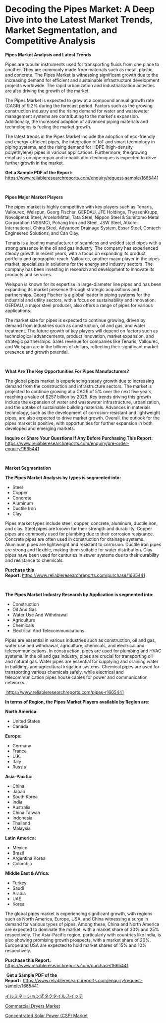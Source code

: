<p><h1>Decoding the Pipes Market: A Deep Dive into the Latest Market Trends, Market Segmentation, and Competitive Analysis</h1></p><p><strong>Pipes Market Analysis and Latest Trends</strong></p>
<p><p>Pipes are tubular instruments used for transporting fluids from one place to another. They are commonly made from materials such as metal, plastic, and concrete. The Pipes Market is witnessing significant growth due to the increasing demand for efficient and sustainable infrastructure development projects worldwide. The rapid urbanization and industrialization activities are also driving the growth of the market.</p><p>The Pipes Market is expected to grow at a compound annual growth rate (CAGR) of 9.2% during the forecast period. Factors such as the growing construction industry and the rising demand for water and wastewater management systems are contributing to the market's expansion. Additionally, the increased adoption of advanced piping materials and technologies is fueling the market growth.</p><p>The latest trends in the Pipes Market include the adoption of eco-friendly and energy-efficient pipes, the integration of IoT and smart technology in piping systems, and the rising demand for HDPE (high-density polyethylene) pipes in various applications. Furthermore, the growing emphasis on pipe repair and rehabilitation techniques is expected to drive further growth in the market.</p></p>
<p><strong>Get a Sample PDF of the Report:&nbsp;</strong> <a href="https://www.reliableresearchreports.com/enquiry/request-sample/1665441">https://www.reliableresearchreports.com/enquiry/request-sample/1665441</a></p>
<p>&nbsp;</p>
<p><strong>Pipes Major Market Players</strong></p>
<p><p>The pipes market is highly competitive with key players such as Tenaris, Vallourec, Welspun, Georg Fischer, GERDAU, JFE Holdings, ThyssenKrupp, Novolipetsk Steel, ArcelorMittal, Tata Steel, Nippon Steel & Sumitomo Metal Corporation (NSSMC), Pohang Iron and Steel, JSW Steel, Atkore International, China Steel, Advanced Drainage System, Essar Steel, Contech Engineered Solutions, and Can Clay.</p><p>Tenaris is a leading manufacturer of seamless and welded steel pipes with a strong presence in the oil and gas industry. The company has experienced steady growth in recent years, with a focus on expanding its product portfolio and geographic reach. Vallourec, another major player in the pipes market, specializes in solutions for the energy and industry sectors. The company has been investing in research and development to innovate its products and services.</p><p>Welspun is known for its expertise in large-diameter line pipes and has been expanding its market presence through strategic acquisitions and partnerships. Georg Fischer is a global leader in piping systems for the industrial and utility sectors, with a focus on sustainability and innovation. GERDAU, a major steel producer, also offers a range of pipes for various applications.</p><p>The market size for pipes is expected to continue growing, driven by demand from industries such as construction, oil and gas, and water treatment. The future growth of key players will depend on factors such as technological advancements, product innovation, market expansion, and strategic partnerships. Sales revenue for companies like Tenaris, Vallourec, and Welspun are in the billions of dollars, reflecting their significant market presence and growth potential.</p></p>
<p>&nbsp;</p>
<p><strong>What Are The Key Opportunities For Pipes Manufacturers?</strong></p>
<p><p>The global pipes market is experiencing steady growth due to increasing demand from the construction and infrastructure sectors. The market is projected to continue growing at a CAGR of 5% over the next five years, reaching a value of $257 billion by 2025. Key trends driving this growth include the expansion of water and wastewater infrastructure, urbanization, and the uptake of sustainable building materials. Advances in materials technology, such as the development of corrosion-resistant and lightweight pipes, are also expected to drive market growth. Overall, the outlook for the pipes market is positive, with opportunities for further expansion in both developed and emerging markets.</p></p>
<p><strong>Inquire or Share Your Questions If Any Before Purchasing This Report:</strong> <a href="https://www.reliableresearchreports.com/enquiry/pre-order-enquiry/1665441">https://www.reliableresearchreports.com/enquiry/pre-order-enquiry/1665441</a></p>
<p>&nbsp;</p>
<p><strong>Market Segmentation</strong></p>
<p><strong>The Pipes Market Analysis by types is segmented into:</strong></p>
<p><ul><li>Steel</li><li>Copper</li><li>Concrete</li><li>Aluminum</li><li>Ductile Iron</li><li>Clay</li></ul></p>
<p><p>Pipes market types include steel, copper, concrete, aluminum, ductile iron, and clay. Steel pipes are known for their strength and durability. Copper pipes are commonly used for plumbing due to their corrosion resistance. Concrete pipes are often used in construction for drainage systems. Aluminum pipes are lightweight and resistant to corrosion. Ductile iron pipes are strong and flexible, making them suitable for water distribution. Clay pipes have been used for centuries in sewer systems due to their durability and resistance to chemicals.</p></p>
<p><strong>Purchase this Report:&nbsp;</strong><a href="https://www.reliableresearchreports.com/purchase/1665441">https://www.reliableresearchreports.com/purchase/1665441</a></p>
<p>&nbsp;</p>
<p><strong>The Pipes Market Industry Research by Application is segmented into:</strong></p>
<p><ul><li>Construction</li><li>Oil And Gas</li><li>Water Use And Withdrawal</li><li>Agriculture</li><li>Chemicals</li><li>Electrical And Telecommunications</li></ul></p>
<p><p>Pipes are essential in various industries such as construction, oil and gas, water use and withdrawal, agriculture, chemicals, and electrical and telecommunications. In construction, pipes are used for plumbing and HVAC systems. In the oil and gas industry, pipes are crucial for transporting oil and natural gas. Water pipes are essential for supplying and draining water in buildings and agricultural irrigation systems. Chemical pipes are used for transporting various chemicals safely, while electrical and telecommunication pipes house cables for power and communication networks.</p></p>
<p><a href="https://www.reliableresearchreports.com/pipes-r1665441">&nbsp;https://www.reliableresearchreports.com/pipes-r1665441</a></p>
<p><strong>In terms of Region, the Pipes Market Players available by Region are:</strong></p>
<p>
    <p> <strong> North America: </strong>
        <ul>
            <li>United States</li>
            <li>Canada</li>
        </ul>
        </p> 
    <p> <strong> Europe: </strong>
        <ul>
            <li>Germany</li>
            <li>France</li>
            <li>U.K.</li>
            <li>Italy</li>
            <li>Russia</li>
        </ul>
        </p> 
    <p> <strong> Asia-Pacific: </strong>
        <ul>
            <li>China</li>
            <li>Japan</li>
            <li>South Korea</li>
            <li>India</li>
            <li>Australia</li>
            <li>China Taiwan</li>
            <li>Indonesia</li>
            <li>Thailand</li>
            <li>Malaysia</li>
        </ul>
        </p> 
    <p> <strong> Latin America: </strong>
        <ul>
            <li>Mexico</li>
            <li>Brazil</li>
            <li>Argentina Korea</li>
            <li>Colombia</li>
        </ul>
        </p> 
    <p> <strong> Middle East & Africa: </strong>
        <ul>
            <li>Turkey</li>
            <li>Saudi</li>
            <li>Arabia</li>
            <li>UAE</li>
            <li>Korea</li>
        </ul>
    </p>
    </p>
<p><p>The global pipes market is experiencing significant growth, with regions such as North America, Europe, USA, and China witnessing a surge in demand for various types of pipes. Among these, China and North America are expected to dominate the market, with a market share of 30% and 25% respectively. The Asia-Pacific region, particularly with countries like India, is also showing promising growth prospects, with a market share of 20%. Europe and USA are expected to hold market shares of 15% and 10% respectively.</p></p>
<p><strong>Purchase this Report: </strong><a href="https://www.reliableresearchreports.com/purchase/1665441">https://www.reliableresearchreports.com/purchase/1665441</a></p>
<p>&nbsp;<strong>Get a Sample PDF of the Report:&nbsp;&nbsp;</strong><a href="https://www.reliableresearchreports.com/enquiry/request-sample/1665441">https://www.reliableresearchreports.com/enquiry/request-sample/1665441</a></p>
<p><strong></strong></p>
<p><p><a href="https://github.com/lababdou/Market-Research-Report-List-3/blob/main/836550028415.md">イルミネーション式タクタイルスイッチ</a></p><p><a href="https://github.com/NorbertYates/Market-Research-Report-List-4/blob/main/commercial-dryers-market.md">Commercial Dryers Market</a></p><p><a href="https://noble-drawer-34c.notion.site/Concentrated-Solar-Power-CSP-Market-Analysis-Its-CAGR-Market-Segmentation-and-Global-Industry-Ov-e8448d5c751e496da38814f9118cd481">Concentrated Solar Power (CSP) Market</a></p></p>